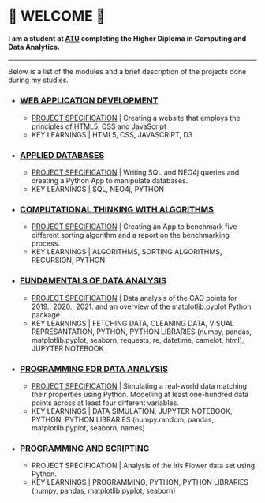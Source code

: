 # 👋 WELCOME 👋

#### I am a student at [ATU](https://www.gmit.ie/) completing the Higher Diploma in Computing and Data Analytics.

***

Below is a list of the modules and a brief description of the projects done during my studies.

- ### [WEB APPLICATION DEVELOPMENT](https://github.com/AnteDujic/Web-Application-Development)
  - [PROJECT SPECIFICATION](https://github.com/AnteDujic/Web-Application-Development/blob/main/Web%20Applications%20Development%20-%20Final%20Project%202022%20DA.pdf)
 | Creating a website that employs the principles of HTML5, CSS and JavaScript
  - KEY LEARNINGS | HTML5, CSS, JAVASCRIPT, D3

- ### [APPLIED DATABASES](https://github.com/AnteDujic/Applied-Databases)
  - [PROJECT SPECIFICATION](https://github.com/AnteDujic/Applied-Databases/blob/main/Final%20Project%20Specification%202022.pdf)
 | Writing SQL and NEO4j queries and creating a Python App to manipulate databases.
  - KEY LEARNINGS | SQL, NEO4j, PYTHON
  
 - ### [COMPUTATIONAL THINKING WITH ALGORITHMS](https://github.com/AnteDujic/Computational-Thinking-with-Algorithms)
    - [PROJECT SPECIFICATION](https://github.com/AnteDujic/Computational-Thinking-with-Algorithms/blob/main/CTA_Project.pdf)
    | Creating an App to benchmark five different sorting algorithm and a report on the benchmarking process.
    - KEY LEARNINGS | ALGORITHMS, SORTING ALGORITHMS, RECURSION, PYTHON

- ### [FUNDAMENTALS OF DATA ANALYSIS](https://github.com/AnteDujic/Fundamentals-of-Data-Analysis)
  - [PROJECT SPECIFICATION](https://github.com/AnteDujic/Fundamentals-of-Data-Analysis/blob/main/assessment.pdf)
  | Data analysis of the CAO points for 2019., 2020., 2021. and an overview of the matplotlib.pyplot Python package.
  - KEY LEARNINGS | FETCHING DATA, CLEANING DATA, VISUAL REPRESANTATION, PYTHON, PYTHON LIBRARIES (numpy, pandas, matplotlib.pyplot, seaborn, requests, re, datetime, camelot, html), JUPYTER NOTEBOOK

- ### [PROGRAMMING FOR DATA ANALYSIS](https://github.com/AnteDujic/Programming-for-Data-Analysis_project)
  - [PROJECT SPECIFICATION](https://github.com/AnteDujic/Programming-for-Data-Analysis_project/blob/main/ProgDAProject.pdf)
  | Simulating a real-world data matching their properties using Python. Modelling at least one-hundred data points across at least four different variables.
  - KEY LEARNINGS | DATA SIMULATION, JUPYTER NOTEBOOK, PYTHON, PYTHON LIBRARIES (numpy.random, pandas, matplotlib.pyplot, seaborn, names)

- ### [PROGRAMMING AND SCRIPTING](https://github.com/AnteDujic/pands-project2021)
  - PROJECT SPECIFICATION | Analysis of the Iris Flower data set using Python.
  - KEY LEARNINGS | PROGRAMMING, PYTHON, PYTHON LIBRARIES (numpy, pandas, matplotlib.pyplot, seaborn)






<!--
**AnteDujic/AnteDujic** is a ✨ _special_ ✨ repository because its `README.md` (this file) appears on your GitHub profile.

Here are some ideas to get you started:

- 🔭 I’m currently working on ...
- 🌱 I’m currently learning ...
- 👯 I’m looking to collaborate on ...
- 🤔 I’m looking for help with ...
- 💬 Ask me about ...
- 📫 How to reach me: ...
- 😄 Pronouns: ...
- ⚡ Fun fact: ...
-->
